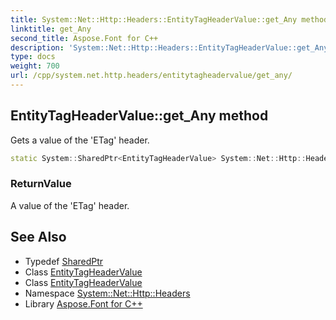 ```yaml
---
title: System::Net::Http::Headers::EntityTagHeaderValue::get_Any method
linktitle: get_Any
second_title: Aspose.Font for C++
description: 'System::Net::Http::Headers::EntityTagHeaderValue::get_Any method. Gets a value of the ''ETag'' header in C++.'
type: docs
weight: 700
url: /cpp/system.net.http.headers/entitytagheadervalue/get_any/
---
```

## EntityTagHeaderValue::get_Any method


Gets a value of the 'ETag' header.

```cpp
static System::SharedPtr<EntityTagHeaderValue> System::Net::Http::Headers::EntityTagHeaderValue::get_Any()
```


### ReturnValue

A value of the 'ETag' header.

## See Also

* Typedef [SharedPtr](../../../system/sharedptr/)
* Class [EntityTagHeaderValue](../)
* Class [EntityTagHeaderValue](../)
* Namespace [System::Net::Http::Headers](../../)
* Library [Aspose.Font for C++](../../../)
